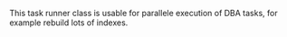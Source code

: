 This task runner class is usable for parallele execution of DBA tasks, for example rebuild lots of indexes.
